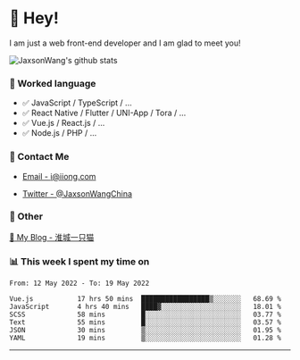 # 👋 Hey!

I am just a web front-end developer and I am glad to meet you!

![JaxsonWang's github stats](https://github-readme-stats.vercel.app/api?username=JaxsonWang&&show_icons=true&&title_color=1abc9c&&icon_color=1abc9c)


### 📝 Worked language

- ✅ JavaScript / TypeScript / ...
- ✅ React Native / Flutter / UNI-App / Tora / ...
- ✅ Vue.js / React.js / ...
- ✅ Node.js / PHP / ...

### 📮 Contact Me

- [Email - i@iiong.com](mailto:i@iiong.com)

- [Twitter - @JaxsonWangChina](https://twitter.com/JaxsonWangChina)

### 🤪 Other

[📌 My Blog - 淮城一只猫](https://iiong.com)

### 📊 This week I spent my time on

<!--START_SECTION:waka-->

```text
From: 12 May 2022 - To: 19 May 2022

Vue.js           17 hrs 50 mins  █████████████████▒░░░░░░░   68.69 %
JavaScript       4 hrs 40 mins   ████▓░░░░░░░░░░░░░░░░░░░░   18.01 %
SCSS             58 mins         █░░░░░░░░░░░░░░░░░░░░░░░░   03.77 %
Text             55 mins         █░░░░░░░░░░░░░░░░░░░░░░░░   03.57 %
JSON             30 mins         ▒░░░░░░░░░░░░░░░░░░░░░░░░   01.95 %
YAML             19 mins         ▒░░░░░░░░░░░░░░░░░░░░░░░░   01.28 %
```

<!--END_SECTION:waka-->

---
